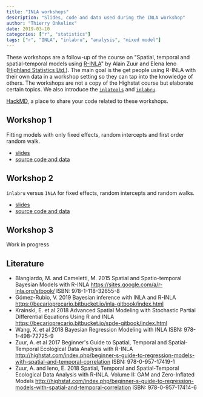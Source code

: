 ```yaml
---
title: "INLA workshops"
description: "Slides, code and data used during the INLA workshop"
author: "Thierry Onkelinx"
date: 2019-03-10
categories: ["r", "statistics"]
tags: ["r", "INLA", "inlabru", "analysis", "mixed model"]
---
```


These workshops are a follow-up of the course on "Spatial, temporal and spatial-temporal models using [R-INLA](http://www.r-inla.org/)" by Alain Zuur and Elena Ieno ([Highland Statistics Ltd.](http://www.highstat.com)). The main goal is the get people using R-INLA with their own data in a workshop setting so they can tap into the knowledge of others. The workshops are not a copy of the Highstat course but elaborate certain topics. We also introduce the [`inlatools`](https://inlatools.netlify.com) and [`inlabru`](http://inlabru.org). 

[HackMD](https://hackmd.io/mzLJIfJZRySKzrmTXWi0Zg), a place to share your code related to these workshops.

## Workshop 1

Fitting models with only fixed effects, random intercepts and first order random walk.

- [slides](https://inbo.github.io/tutorials/tutorials/r_inla/random_intercept.pdf)
- [source code and data](https://github.com/inbo/tutorials/tree/master/content/tutorials/r_inla/random_intercept)

## Workshop 2

`inlabru` versus `INLA` for fixed effects, random intercepts and random walks.

- [slides](https://inbo.github.io/tutorials/tutorials/r_inla/inlabru.pdf)
- [source code and data](https://github.com/inbo/tutorials/tree/master/content/tutorials/r_inla/inlabru)

## Workshop 3

Work in progress

## Literature

- Blangiardo, M. and Cameletti, M. 2015 Spatial and Spatio-temporal Bayesian Models with R-INLA https://sites.google.com/a/r-inla.org/stbook/ ISBN: 978-1-118-32655-8
- Gómez-Rubio, V. 2019 Bayesian inference with INLA and R-INLA https://becarioprecario.bitbucket.io/inla-gitbook/index.html
- Krainski, E. et al 2018 Advanced Spatial Modeling with Stochastic Partial Differential Equations Using R and INLA https://becarioprecario.bitbucket.io/spde-gitbook/index.html
- Wang, X. et al 2018 Bayesian Regression Modeling with INLA ISBN: 978-1-498-72725-9
- Zuur, A. et al 2017 Beginner's Guide to
Spatial, Temporal and Spatial-Temporal Ecological Data Analysis with R-INLA  http://highstat.com/index.php/beginner-s-guide-to-regression-models-with-spatial-and-temporal-correlation ISBN: 978-0-957-17419-1
- Zuur, A. and Ieno, E. 2018 Spatial, Temporal and Spatial-Temporal Ecological Data Analysis with R-INLA. Volume II: GAM and Zero-Inflated Models http://highstat.com/index.php/beginner-s-guide-to-regression-models-with-spatial-and-temporal-correlation ISBN: 978-0-957-17414-6
